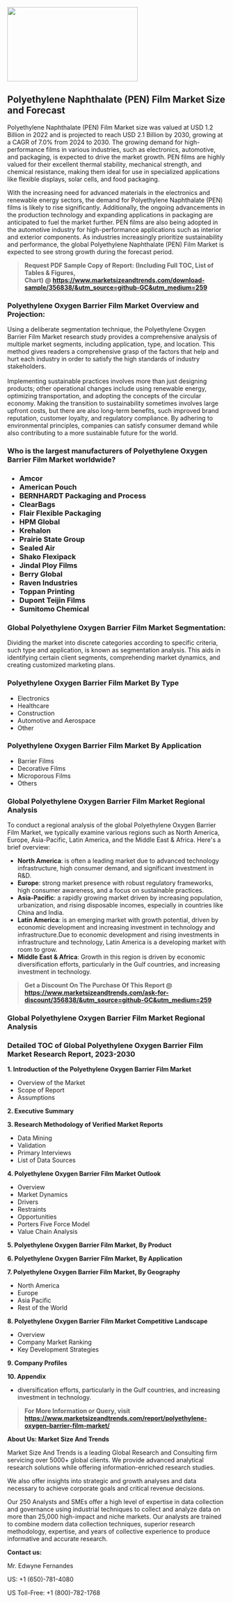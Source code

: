 <p><img class="alignnone size-medium wp-image-20088" src="https://ffe5etoiles.com/wp-content/uploads/2024/12/MST1-300x171.png" alt="" width="300" height="171" /></p><h2>Polyethylene Naphthalate (PEN) Film Market Size and Forecast</h2><p>Polyethylene Naphthalate (PEN) Film Market size was valued at USD 1.2 Billion in 2022 and is projected to reach USD 2.1 Billion by 2030, growing at a CAGR of 7.0% from 2024 to 2030. The growing demand for high-performance films in various industries, such as electronics, automotive, and packaging, is expected to drive the market growth. PEN films are highly valued for their excellent thermal stability, mechanical strength, and chemical resistance, making them ideal for use in specialized applications like flexible displays, solar cells, and food packaging.</p><p>With the increasing need for advanced materials in the electronics and renewable energy sectors, the demand for Polyethylene Naphthalate (PEN) films is likely to rise significantly. Additionally, the ongoing advancements in the production technology and expanding applications in packaging are anticipated to fuel the market further. PEN films are also being adopted in the automotive industry for high-performance applications such as interior and exterior components. As industries increasingly prioritize sustainability and performance, the global Polyethylene Naphthalate (PEN) Film Market is expected to see strong growth during the forecast period.</p></p><blockquote id="" class=""><strong>Request PDF Sample Copy of Report: (Including Full TOC, List of Tables &amp; Figures, Chart)&nbsp;@&nbsp;<strong><a href="https://www.marketsizeandtrends.com/download-sample/356838/&utm_source=github-GC&utm_medium=259" target="_blank">https://www.marketsizeandtrends.com/download-sample/356838/&utm_source=github-GC&utm_medium=259</a></strong></strong></blockquote><h3 id="" class="">Polyethylene Oxygen Barrier Film Market&nbsp;Overview and Projection:</h3><p id="" class="">Using a deliberate segmentation technique, the Polyethylene Oxygen Barrier Film Market research study provides a comprehensive analysis of multiple market segments, including application, type, and location. This method gives readers a comprehensive grasp of the factors that help and hurt each industry in order to satisfy the high standards of industry stakeholders. <br /> <br />Implementing sustainable practices involves more than just designing products; other operational changes include using renewable energy, optimizing transportation, and adopting the concepts of the circular economy. Making the transition to sustainability sometimes involves large upfront costs, but there are also long-term benefits, such improved brand reputation, customer loyalty, and regulatory compliance. By adhering to environmental principles, companies can satisfy consumer demand while also contributing to a more sustainable future for the world.</p><h3 id="" class="">Who is the largest manufacturers of&nbsp;Polyethylene Oxygen Barrier Film Market worldwide?</h3><h3 class=""><p><ul><li>Amcor </li><li> American Pouch </li><li> BERNHARDT Packaging and Process </li><li> ClearBags </li><li> Flair Flexible Packaging </li><li> HPM Global </li><li> Krehalon </li><li> Prairie State Group </li><li> Sealed Air </li><li> Shako Flexipack </li><li> Jindal Ploy Films </li><li> Berry Global </li><li> Raven Industries </li><li> Toppan Printing </li><li> Dupont Teijin Films </li><li> Sumitomo Chemical</li></ul></p></h3><h3 id="" class="">Global&nbsp;Polyethylene Oxygen Barrier Film Market Segmentation:</h3><p id="" class="">Dividing the market into discrete categories according to specific criteria, such type and application, is known as segmentation analysis. This aids in identifying certain client segments, comprehending market dynamics, and creating customized marketing plans.</p><h3 id="" class="">Polyethylene Oxygen Barrier Film Market&nbsp;By Type</h3><p><p><ul><li>Electronics</li><li> Healthcare</li><li> Construction</li><li> Automotive and Aerospace</li><li> Other</p></li></ul></p></p><h3 id="" class="">Polyethylene Oxygen Barrier Film Market&nbsp;By Application</h3><p class=""><p><ul><li>Barrier Films</li><li> Decorative Films</li><li> Microporous Films</li><li> Others</li></ul></p></p><h3 id="" class="">Global Polyethylene Oxygen Barrier Film Market Regional Analysis</h3><p id="" class="">To conduct a regional analysis of the global Polyethylene Oxygen Barrier Film Market, we typically examine various regions such as North America, Europe, Asia-Pacific, Latin America, and the Middle East &amp; Africa. Here's a brief overview:</p><ul><li><strong>North America</strong>: is often a leading market due to advanced technology infrastructure, high consumer demand, and significant investment in R&amp;D.</li><li><strong>Europe</strong>: strong market presence with robust regulatory frameworks, high consumer awareness, and a focus on sustainable practices.</li><li><strong>Asia-Pacific</strong>: a rapidly growing market driven by increasing population, urbanization, and rising disposable incomes, especially in countries like China and India.</li><li><strong>Latin America</strong>: is an emerging market with growth potential, driven by economic development and increasing investment in technology and infrastructure.Due to economic development and rising investments in infrastructure and technology, Latin America is a developing market with room to grow.</li><li><strong>Middle East &amp; Africa</strong>: Growth in this region is driven by economic diversification efforts, particularly in the Gulf countries, and increasing investment in technology.</li></ul><blockquote id="" class=""><strong>Get a Discount On The Purchase Of This Report @ <strong><a href="https://www.marketsizeandtrends.com/ask-for-discount/356838/&utm_source=github-GC&utm_medium=259" target="_blank">https://www.marketsizeandtrends.com/ask-for-discount/356838/&utm_source=github-GC&utm_medium=259</a></strong></strong></blockquote><h3 id="" class="">Global Polyethylene Oxygen Barrier Film Market Regional Analysis</h3><h3 id="" class="">Detailed TOC of Global Polyethylene Oxygen Barrier Film Market Research Report, 2023-2030</h3><p id="" class=""><strong>1. Introduction of the Polyethylene Oxygen Barrier Film Market</strong></p><ul><li>Overview of the Market</li><li>Scope of Report</li><li>Assumptions</li></ul><p id="" class=""><strong>2. Executive Summary</strong></p><p id="" class=""><strong>3. Research Methodology of Verified Market Reports</strong></p><ul><li>Data Mining</li><li>Validation</li><li>Primary Interviews</li><li>List of Data Sources</li></ul><p id="" class=""><strong>4. Polyethylene Oxygen Barrier Film Market Outlook</strong></p><ul><li>Overview</li><li>Market Dynamics</li><li>Drivers</li><li>Restraints</li><li>Opportunities</li><li>Porters Five Force Model</li><li>Value Chain Analysis</li></ul><p id="" class=""><strong>5. Polyethylene Oxygen Barrier Film Market, By Product</strong></p><p id="" class=""><strong>6. Polyethylene Oxygen Barrier Film Market, By Application</strong></p><p id="" class=""><strong>7. Polyethylene Oxygen Barrier Film Market, By Geography</strong></p><ul><li>North America</li><li>Europe</li><li>Asia Pacific</li><li>Rest of the World</li></ul><p id="" class=""><strong>8. Polyethylene Oxygen Barrier Film Market Competitive Landscape</strong></p><ul><li>Overview</li><li>Company Market Ranking</li><li>Key Development Strategies</li></ul><p id="" class=""><strong>9. Company Profiles</strong></p><p id="" class=""><strong>10. Appendix</strong></p><ul><li>diversification efforts, particularly in the Gulf countries, and increasing investment in technology.</li></ul><blockquote id="" class=""><strong>For More Information or Query, visit <strong><strong><a href="https://www.marketsizeandtrends.com/report/polyethylene-oxygen-barrier-film-market/" target="_blank">https://www.marketsizeandtrends.com/report/polyethylene-oxygen-barrier-film-market/</a></strong></strong></strong></blockquote><p id="" class=""><strong>About Us: Market Size And Trends</strong></p><p id="" class="">Market Size And Trends is a leading Global Research and Consulting firm servicing over 5000+ global clients. We provide advanced analytical research solutions while offering information-enriched research studies.</p><p id="" class="">We also offer insights into strategic and growth analyses and data necessary to achieve corporate goals and critical revenue decisions.</p><p id="" class="">Our 250 Analysts and SMEs offer a high level of expertise in data collection and governance using industrial techniques to collect and analyze data on more than 25,000 high-impact and niche markets. Our analysts are trained to combine modern data collection techniques, superior research methodology, expertise, and years of collective experience to produce informative and accurate research.</p><p id="" class=""><strong>Contact us:</strong></p><p id="" class="">Mr. Edwyne Fernandes</p><p id="" class="">US: +1 (650)-781-4080</p><p id="" class="">US Toll-Free: +1 (800)-782-1768</p>
